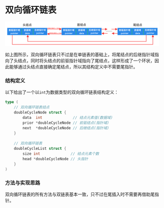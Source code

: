 # 双向循环链表

![双向循环链表](./img/double_cycle_linked_list.jpg)

如上图所示，双向循环链表只不过是在单链表的基础上，将尾结点的后继指针域指向了头结点，同时将头结点的前驱指针域指向了尾结点，这样形成了一个环状，因此能够通过头结点直接确定尾结点，所以其结构定义中不需要尾指针。

### 结构定义

以下给出了一个以`int`为数据类型的双向循环链表结构定义：

```go
type (
	// 双向循环链表结点
	doubleCycleNode struct {
		data  int              // 结点元素值(数据域)
		prior *doubleCycleNode // 前驱结点(指针域)
		next  *doubleCycleNode // 后继结点(指针域)
	}

	// 双向循环链表
	doubleCycleList struct {
		size int              // 结点元素个数
		head *doubleCycleNode // 头指针
	}
)
```

### 方法与实现思路

双向循环链表的所有方法与双链表基本一致，只不过在尾插入时不需要再借助尾指针。
